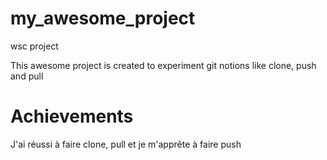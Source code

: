 # my_awesome_project
wsc project

This awesome project is created to experiment git notions like clone, push and pull

# Achievements
J'ai réussi à faire clone, pull et je m'apprête à faire push